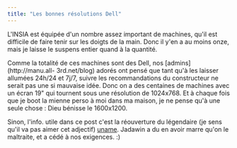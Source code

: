 ```yaml
---
title: "Les bonnes résolutions Dell"
---
```


L'INSIA est équipée d'un nombre assez important de machines, qu'il est
difficile de faire tenir sur les doigts de la main. Donc il y'en a au moins
onze, mais je laisse le suspens entier quand à la quantité.

Comme la totalité de ces machines sont des Dell, nos [admins](http://manu.all-
3rd.net/blog) adorés ont pensé que tant qu'à les laisser allumées 24h/24 et
7j/7, suivre les recommandations du constructeur ne serait pas une si mauvaise
idée. Donc on a des centaines de machines avec un écran 19" qui tournent sous
une résolution de 1024x768. Et à chaque fois que je boot la mienne perso à moi
dans ma maison, je ne pense qu'à une seule chose : Dieu bénisse le 1600x1200.

Sinon, l'info. utile dans ce post c'est la réouverture du légendaire (je sens
qu'il va pas aimer cet adjectif) [uname](http://tuxaco.ath.cx/uname/). Jadawin
a du en avoir marre qu'on le maltraite, et a cédé à nos exigences. :)

